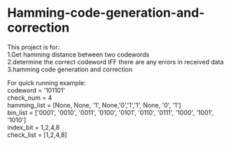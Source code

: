# Hamming-code-generation-and-correction
This project is for:  
1.Get hamming distance between two codewords  
2.determine the correct codeword IFF there are any errors in received data  
3.hamming code generation and correction

For quick running example:  
codeword = '101101'  
check_num = 4  
hamming_list = [None, None, '1', None,'0','1','1', None, '0', '1']  
bin_list = ['0001', '0010', '0011', '0100', '0101', '0110', '0111', '1000', '1001', '1010']  
index_bit = 1,2,4,8  
check_list = [1,2,4,8]
